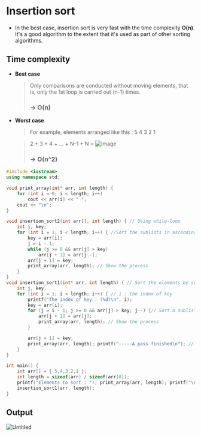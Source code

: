 # Insertion sort
* In the best case, insertion sort is very fast with the time complexity **O(n)**. It's a good algorithm to the extent that it's used as part of other sorting algorithms.

## Time complexity
* **Best case**
  >Only comparisons are conducted without moving elements, that is, only the 1st loop is carried out (n-1) times.
  > ### -> O(n)
* **Worst case**
  >For example, elements arranged like this : 5 4 3 2 1
  
  >2 + 3 + 4 + ... + N-1 + N = ![image](https://user-images.githubusercontent.com/67142421/149545993-042d9d32-351e-4220-99a2-2ea2d31a8d04.png) 
  >### -> O(n^2)


~~~c++
#include <iostream>
using namespace std;

void print_array(int* arr, int length) {
	for (int i = 0; i < length; i++)
		cout << arr[i] << " ";
	cout << "\n";
}

void insertion_sort2(int arr[], int length) { // Using while-loop
	int j, key;
	for (int i = 1; i < length; i++) { //Sort the sublists in ascending order
		key = arr[i];
		j = i - 1;
		while (j >= 0 && arr[j] > key)
			arr[j + 1] = arr[j--];
		arr[j + 1] = key;
		print_array(arr, length); // Show the process
	}
}
void insertion_sort1(int* arr, int length) { // Sort the elements by sorting the sublists in ascending order
	int j, key;
	for (int i = 1; i < length; i++) { // i : the index of key
		printf("The index of key : (%d)\n", i);
		key = arr[i];
		for (j = i - 1; j >= 0 && arr[j] > key; j--) {// Sort a sublist up to index i. The sublist up to index i - 1 has already been sorted.
			arr[j + 1] = arr[j];
			print_array(arr, length); // Show the process
		}

		arr[j + 1] = key;
		print_array(arr, length); printf("-----A pass finished\n"); // Show the process
	}
}

int main() {
	int arr[] = { 5,4,3,2,1 };
	int length = sizeof(arr) / sizeof(arr[0]);
	printf("Elements to sort : "); print_array(arr, length); printf("\n");
	insertion_sort1(arr, length);
}
~~~

## Output
![Untitled](https://user-images.githubusercontent.com/67142421/149538271-30537d3e-790f-44d9-bc1a-056e43916857.png)
